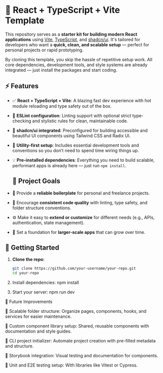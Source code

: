 # 🧪 React + TypeScript + Vite Template

This repository serves as a **starter kit for building modern React applications** using [Vite](https://vitejs.dev/), [TypeScript](https://www.typescriptlang.org/), and [shadcn/ui](https://ui.shadcn.dev/). It's tailored for developers who want a **quick, clean, and scalable setup** — perfect for personal projects or rapid prototyping.

By cloning this template, you skip the hassle of repetitive setup work. All core dependencies, development tools, and style systems are already integrated — just install the packages and start coding.


## ⚡️ Features

- ✅ **React + TypeScript + Vite**: A blazing fast dev experience with hot module reloading and type safety out of the box.
- 🎯 **ESLint configuration**: Linting support with optional strict type-checking and stylistic rules for clean, maintainable code.
- 🎨 **shadcn/ui integrated**: Preconfigured for building accessible and beautiful UI components using Tailwind CSS and Radix UI.
- 🧰 **Utility-first setup**: Includes essential development tools and conventions so you don’t need to spend time wiring things up.
- 💡 **Pre-installed dependencies**: Everything you need to build scalable, performant apps is already here — just run `npm install`.

  ## 📁 Project Goals

- 🧪 Provide a **reliable boilerplate** for personal and freelance projects.
- 🧼 Encourage **consistent code quality** with linting, type safety, and folder structure conventions.
- ⚙️ Make it easy to **extend or customize** for different needs (e.g., APIs, authentication, state management).
- 🧱 Set a foundation for **larger-scale apps** that can grow over time.

## 🚀 Getting Started

1. **Clone the repo**:
   ```bash
   git clone https://github.com/your-username/your-repo.git
   cd your-repo

2. Install dependencies:
     npm install

3. Start your server:
    npm run dev

   
📌 Future Improvements

📂 Scalable folder structure: Organize pages, components, hooks, and services for easier maintenance.

🧱 Custom component library setup: Shared, reusable components with documentation and style guides.

🔧 CLI project initializer: Automate project creation with pre-filled metadata and structure.

📘 Storybook integration: Visual testing and documentation for components.

🧪 Unit and E2E testing setup: With libraries like Vitest or Cypress.



